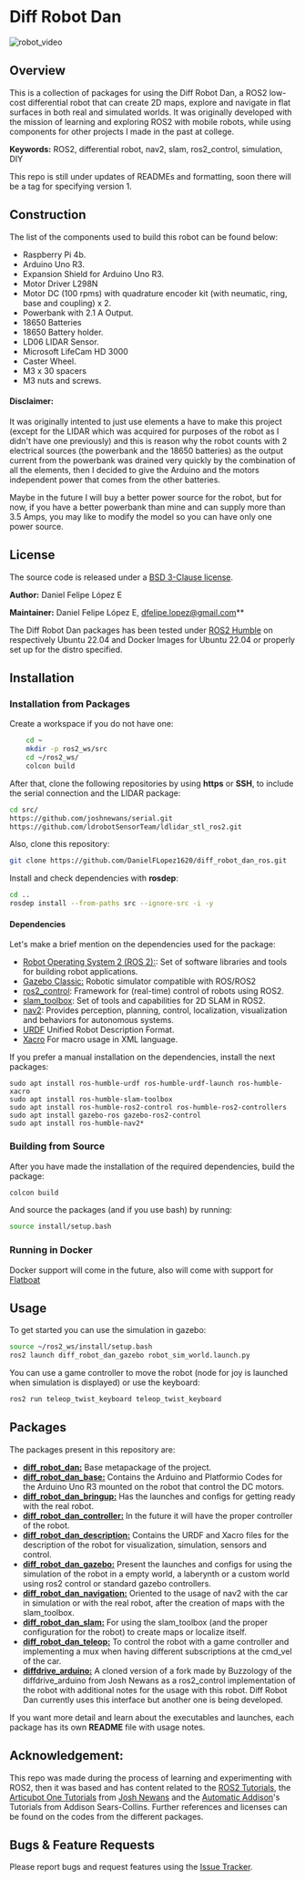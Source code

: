 # Diff Robot Dan

![robot_video](/resources/diff_robot_dan_showcase.gif)

## Overview

This is a collection of packages for using the Diff Robot Dan, a ROS2 low-cost differential robot that can create 2D maps, explore and navigate in flat surfaces in both real and simulated worlds. It was originally developed with the mission of learning and exploring ROS2 with mobile robots, while using components for other projects I made in the past at college.

**Keywords:** ROS2, differential robot, nav2, slam, ros2_control, simulation, DIY

This repo is still under updates of READMEs and formatting, soon there will be a tag for specifying version 1.

## Construction

The list of the components used to build this robot can be found below:

- Raspberry Pi 4b.
- Arduino Uno R3.
- Expansion Shield for Arduino Uno R3.
- Motor Driver L298N
- Motor DC (100 rpms) with quadrature encoder  kit (with neumatic, ring, base and coupling) x 2.
- Powerbank with 2.1 A Output.
- 18650 Batteries
- 18650 Battery holder.
- LD06 LIDAR Sensor.
- Microsoft LifeCam HD 3000
- Caster Wheel.
- M3 x 30 spacers
- M3 nuts and screws.



#### Disclaimer:

It was originally intented to just use elements a have to make this project (except for the LIDAR which was acquired for purposes of the robot as I didn't have one previously) and this is reason why the robot counts with 2 electrical sources (the powerbank and the 18650 batteries) as the output current from the powerbank was drained very quickly by the combination of all the elements, then I decided to give the Arduino and the motors independent power that comes from the other batteries. 

Maybe in the future I will buy a better power source for the robot, but for now, if you have a better powerbank than mine and can supply more than 3.5 Amps, you may like to modify the model so you can have only one power source.


## License

The source code is released under a [BSD 3-Clause license](/LICENSE).

**Author:** Daniel Felipe López E

**Maintainer:** Daniel Felipe López E, dfelipe.lopez@gmail.com**

The Diff Robot Dan packages has been tested under [ROS2 Humble](https://docs.ros.org/en/humble/index.html) on respectively Ubuntu 22.04 and Docker Images for Ubuntu 22.04 or properly set up for the distro specified.


## Installation

### Installation from Packages

Create a workspace if you do not have one:

```bash
    cd ~
    mkdir -p ros2_ws/src
    cd ~/ros2_ws/
    colcon build
```

After that, clone the following repositories by using **https** or **SSH**, to include the serial connection and the LIDAR package:

```bash
cd src/
https://github.com/joshnewans/serial.git
https://github.com/ldrobotSensorTeam/ldlidar_stl_ros2.git
```

Also, clone this repository:

```bash
git clone https://github.com/DanielFLopez1620/diff_robot_dan_ros.git
```

Install and check dependencies with **rosdep**:

```bash
cd ..
rosdep install --from-paths src --ignore-src -i -y
```

#### Dependencies

Let's make a brief mention on the dependencies used for the package:

- [Robot Operating System 2 (ROS 2):](https://docs.ros.org/en/humble/Releases.html): Set of software libraries and tools for building robot applications.
- [Gazebo Classic:](https://classic.gazebosim.org/) Robotic simulator compatible with ROS/ROS2 
- [ros2_control](https://control.ros.org/humble/index.html): Framework for (real-time) control of robots using ROS2.
- [slam_toolbox](https://github.com/SteveMacenski/slam_toolbox): Set of tools and capabilities for 2D SLAM in ROS2.
- [nav2](https://nav2.org/): Provides perception, planning, control, localization, visualization and behaviors for autonomous systems.
- [URDF](https://wiki.ros.org/urdf) Unified Robot Description Format. 
- [Xacro](https://wiki.ros.org/xacro) For macro usage in XML language.

If you prefer a manual installation on the dependencies, install the next packages:

    sudo apt install ros-humble-urdf ros-humble-urdf-launch ros-humble-xacro
    sudo apt install ros-humble-slam-toolbox
    sudo apt install ros-humble-ros2-control ros-humble-ros2-controllers
    sudo apt install gazebo-ros gazebo-ros2-control
    sudo apt install ros-humble-nav2*

### Building from Source

After you have made the installation of the required dependencies, build the package:

```bash
colcon build
```

And source the packages (and if you use bash) by running:

```bash
source install/setup.bash
```

### Running in Docker

Docker support will come in the future, also will come with support for [Flatboat](https://juancsucoder.github.io/flatboat-docs/)

## Usage

To get started you can use the simulation in gazebo:

```bash
source ~/ros2_ws/install/setup.bash
ros2 launch diff_robot_dan_gazebo robot_sim_world.launch.py
```

You can use a game controller to move the robot (node for joy is launched when simulation is displayed) or use the keyboard:
```bash
ros2 run teleop_twist_keyboard teleop_twist_keyboard
```

## Packages

The packages present in this repository are:

- **[diff_robot_dan:](/diff_robot_dan/README.md)** Base metapackage of the project.
- **[diff_robot_dan_base:](/diff_robot_dan_base/README.md)** Contains the Arduino and Platformio Codes for the Arduino Uno R3 mounted on the robot that control the DC motors.
- **[diff_robot_dan_bringup:](/diff_robot_dan_bringup/README.md)** Has the launches and configs for getting ready with the real robot. 
- **[diff_robot_dan_controller:](/diff_robot_dan_controller/)** In the future it will have the proper controller of the robot.
- **[diff_robot_dan_description:](/diff_robot_dan_description/)** Contains the URDF and Xacro files for the description of the robot for visualization, simulation, sensors and control.
- **[diff_robot_dan_gazebo:](/diff_robot_dan_gazebo/README.md)** Present the launches and configs for using the simulation of the robot in a empty world, a laberynth or a custom world using ros2 control or standard gazebo controllers.
- **[diff_robot_dan_navigation:](/diff_robot_dan_navigation/)** Oriented to the usage of nav2 with the car in simulation or with the real robot, after the creation of maps with the slam_toolbox.
- **[diff_robot_dan_slam:](/diff_robot_dan_slam/)** For using the slam_toolbox (and the proper configuration for the robot) to create maps or localize itself.
- **[diff_robot_dan_teleop:](/diff_robot_dan_teleop/)** To control the robot with a game controller and implementing a mux when having different subscriptions at the cmd_vel of the car.
- **[diffdrive_arduino:](https://github.com/Buzzology/diffdrive_arduino/tree/3883c00479e2eeaa844ad8ae14fe147ee742ea7d)** A cloned version of a fork made by Buzzology of the diffdrive_arduino from Josh Newans as a ros2_control implementation of the robot with additional notes for the usage with this robot. Diff Robot Dan currently uses this interface but another one is being developed.

If you want more detail and learn about the executables and launches, each package has its own **README** file with usage notes.

## Acknowledgement:

This repo was made during the process of learning and experimenting with ROS2, then it was based and has content related to the [ROS2 Tutorials](https://docs.ros.org/en/humble/Tutorials.html), the [Articubot One Tutorials](https://www.youtube.com/watch?v=OWeLUSzxMsw&list=PLunhqkrRNRhYAffV8JDiFOatQXuU-NnxT&pp=iAQB) from [Josh Newans](https://github.com/joshnewans) and the [Automatic Addison](https://automaticaddison.com/)'s Tutorials from Addison Sears-Collins. Further references and licenses can be found on the codes from the different packages.

## Bugs & Feature Requests

Please report bugs and request features using the [Issue Tracker](https://github.com/DanielFLopez1620/diff_robot_dan_ros/issuess).
